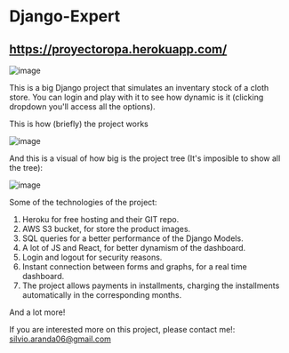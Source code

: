 # Django-Expert

## https://proyectoropa.herokuapp.com/

![image](https://user-images.githubusercontent.com/71708004/141700366-e0c1b301-0df4-47b4-a105-533ad6c444f8.png)

This is a big Django project that simulates an inventary stock of a cloth store. 
You can login and play with it to see how dynamic is it (clicking dropdown you'll access all the options).

This is how (briefly) the project works

![image](https://user-images.githubusercontent.com/71708004/141700378-2798296f-1418-43b1-b960-746bf18da961.png)

And this is a visual of how big is the project tree (It's imposible to show all the tree):

![image](https://user-images.githubusercontent.com/71708004/141701491-355f856e-5a7d-4f09-9700-409114c4e992.png)

Some of the technologies of the project:
1. Heroku for free hosting and their GIT repo.
2. AWS S3 bucket, for store the product images.
3. SQL queries for a better performance of the Django Models.
4. A lot of JS and React, for better dynamism of the dashboard.
5. Login and logout for security reasons.
6. Instant connection between forms and graphs, for a real time dashboard.
7. The project allows payments in installments, charging the installments automatically in the corresponding months.

And a lot more!

If you are interested more on this project, please contact me!: silvio.aranda06@gmail.com

